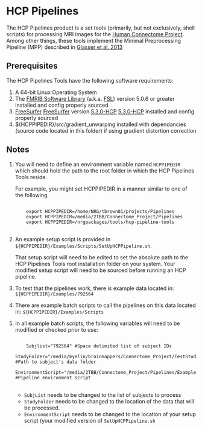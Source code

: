 # HCP Pipelines 

The HCP Pipelines product is a set tools (primarily, but not exclusively,
shell scripts) for processing MRI images for the [Human Connectome Project][HCP]. 
Among other things, these tools implement the Minimal Preprocessing Pipeline 
(MPP) described in [Glasser et al. 2013][GlasserEtAl]

## Prerequisites

The HCP Pipelines Tools have the following software requirements:

1. A 64-bit Linux Operating System
2. The [FMRIB Software Library][FSL] (a.k.a. [FSL][FSL]) version 
   5.0.6 or greater installed and config properly sourced
3. [FreeSurfer] [FreeSurfer] version [5.3.0-HCP] [5.3.0-HCP] installed and 
   config properly sourced
4. ${HCPPIPEDIR}/src/gradient_unwarping installed with dependancies (source
   code located in this folder) if using gradient distortion correction

## Notes

1. You will need to define an environment variable named `HCPPIPEDIR` which 
   should hold the path to the root folder in which the HCP Pipelines Tools 
   reside.

   For example, you might set HCPPIPEDIR in a manner similar to one of the
   following.
   <pre>
   <code>
       export HCPPIPEDIR=/home/NRG/tbrown01/projects/Pipelines
       export HCPPIPEDIR=/media/2TBB/Connectome_Project/Pipelines
       export HCPPIPEDIR=/nrgpackages/tools/hcp-pipeline-tools
   </code>
   </pre>

2. An example setup script is provided in 
   `${HCPPIPEDIR}/Examples/Scripts/SetUpHCPPipeline.sh`.

   That setup script will need to be edited to set the absolute path to the 
   HCP Pipelines Tools root installation folder on your system.  Your modified
   setup script will need to be sourced before running an HCP pipeline.

3. To test that the pipelines work, there is example data located in:
   `${HCPPIPEDIR}/Examples/792564`

4. There are example batch scripts to call the pipelines on this data 
   located in: `${HCPPIPEDIR}/Examples/Scripts`

5. In all example batch scripts, the following variables will need to be 
   modified or checked prior to use:

   <pre>
   <code>
       Subjlist="792564" #Space delimited list of subject IDs
       StudyFolder="/media/myelin/brainmappers/Connectome_Project/TestStudyFolder" #Path to subject's data folder
       EnvironmentScript="/media/2TBB/Connectome_Project/Pipelines/Examples/Scripts/SetUpHCPPipeline.sh" #Pipeline environment script
   </code>
   </pre>

   * `SubjList` needs to be changed to the list of subjects to process
   * `StudyFolder` needs to be changed to the location of the data that 
     will be processed.
   * `EnvironmentScript` needs to be changed to the location of your 
     setup script (your modified version of `SetUpHCPPipeline.sh`

<!-- References -->

[HCP]: http://www.humanconnectome.org
[GlasserEtAl]: http://www.ncbi.nlm.nih.gov/pubmed/23668970
[FSL]: http://fsl.fmrib.ox.ac.uk
[FreeSurfer]: http://freesurfer.net
[5.3.0-HCP]: ftp://surfer.nmr.mgh.harvard.edu/pub/dist/freesurfer/5.3.0-HCP/